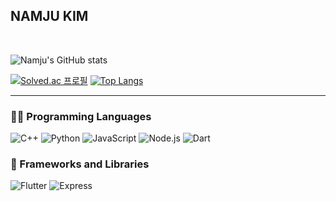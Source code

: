 ## NAMJU KIM
<br/>

![Namju's GitHub stats](https://github-readme-stats.vercel.app/api?username=calculus12&count_private=true&bg_color=30,e96443,904e95&title_color=fff&text_color=fff&hide_border=true)

[![Solved.ac
프로필](http://mazassumnida.wtf/api/v2/generate_badge?boj=rlaskawn0920)](https://solved.ac/rlaskawn0920)
[![Top Langs](https://github-readme-stats.vercel.app/api/top-langs/?username=calculus12&exclude_repo=WantToGoTrip&hide=css,html&card_with=500&layout=compact)](https://github.com/anuraghazra/github-readme-stats)

---

### 👨‍💻 Programming Languages
![C++](https://img.shields.io/badge/C%2B%2B-00599C.svg?&style=for-the-badge&logo=C%2B%2B&logoColor=white)
![Python](https://img.shields.io/badge/Python-3776AB.svg?&style=for-the-badge&logo=Python&logoColor=white)
![JavaScript](https://img.shields.io/badge/JavaScript-F7DF1E.svg?&style=for-the-badge&logo=JavaScript&logoColor=white)
![Node.js](https://img.shields.io/badge/Node.js-339933.svg?&style=for-the-badge&logo=Node.js&logoColor=white)
![Dart](https://img.shields.io/badge/Dart-0175C2.svg?&style=for-the-badge&logo=Dart&logoColor=white)


### 🧰 Frameworks and Libraries
![Flutter](https://img.shields.io/badge/Flutter-02569B.svg?&style=for-the-badge&logo=Flutter&logoColor=white)
![Express](https://img.shields.io/badge/Express-000000.svg?&style=for-the-badge&logo=Express&logoColor=white)

